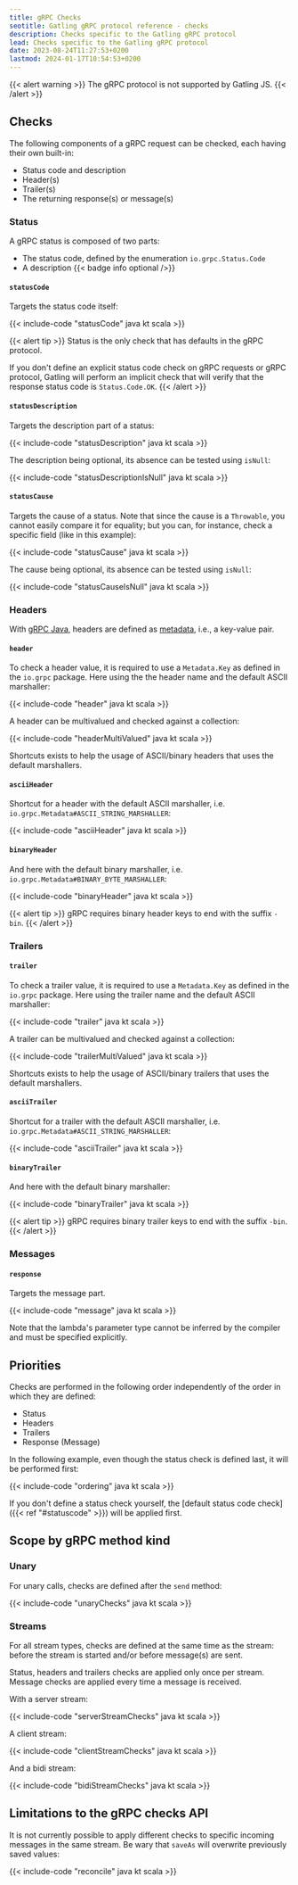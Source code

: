 ```yaml
---
title: gRPC Checks
seotitle: Gatling gRPC protocol reference - checks
description: Checks specific to the Gatling gRPC protocol
lead: Checks specific to the Gatling gRPC protocol
date: 2023-08-24T11:27:53+0200
lastmod: 2024-01-17T10:54:53+0200
---
```


{{< alert warning >}}
The gRPC protocol is not supported by Gatling JS.
{{< /alert >}}

## Checks

The following components of a gRPC request can be checked, each having their own built-in:

- Status code and description
- Header(s)
- Trailer(s)
- The returning response(s) or message(s)

### Status

A gRPC status is composed of two parts:

- The status code, defined by the enumeration `io.grpc.Status.Code`
- A description {{< badge info optional />}}

#### `statusCode`

Targets the status code itself:

{{< include-code "statusCode" java kt scala >}}

{{< alert tip >}}
Status is the only check that has defaults in the gRPC protocol.

If you don't define an explicit status code check on gRPC requests or gRPC protocol, Gatling will perform an implicit
check that will verify that the response status code is `Status.Code.OK`.
{{< /alert >}}

#### `statusDescription`

Targets the description part of a status:

{{< include-code "statusDescription" java kt scala >}}

The description being optional, its absence can be tested using `isNull`:

{{< include-code "statusDescriptionIsNull" java kt scala >}}

#### `statusCause`

Targets the cause of a status. Note that since the cause is a `Throwable`, you cannot easily compare it for equality;
but you can, for instance, check a specific field (like in this example):

{{< include-code "statusCause" java kt scala >}}

The cause being optional, its absence can be tested using `isNull`:

{{< include-code "statusCauseIsNull" java kt scala >}}

### Headers

With [gRPC Java](https://github.com/grpc/grpc-java),
headers are defined as [metadata](https://grpc.io/docs/guides/metadata/), i.e., a key-value pair.

#### `header`

To check a header value, it is required to use a `Metadata.Key` as defined in the `io.grpc` package. Here using the
the header name and the default ASCII marshaller:

{{< include-code "header" java kt scala >}}

A header can be multivalued and checked against a collection:

{{< include-code "headerMultiValued" java kt scala >}}

Shortcuts exists to help the usage of ASCII/binary headers that uses the default marshallers.

#### `asciiHeader`

Shortcut for a header with the default ASCII marshaller, i.e. `io.grpc.Metadata#ASCII_STRING_MARSHALLER`:

{{< include-code "asciiHeader" java kt scala >}}

#### `binaryHeader`

And here with the default binary marshaller, i.e. `io.grpc.Metadata#BINARY_BYTE_MARSHALLER`:

{{< include-code "binaryHeader" java kt scala >}}

{{< alert tip >}}
gRPC requires binary header keys to end with the suffix `-bin`.
{{< /alert >}}

### Trailers

#### `trailer`

To check a trailer value, it is required to use a `Metadata.Key` as defined in the `io.grpc` package. Here using the
trailer name and the default ASCII marshaller:

{{< include-code "trailer" java kt scala >}}

A trailer can be multivalued and checked against a collection:

{{< include-code "trailerMultiValued" java kt scala >}}

Shortcuts exists to help the usage of ASCII/binary trailers that uses the default marshallers.

#### `asciiTrailer`

Shortcut for a trailer with the default ASCII marshaller, i.e. `io.grpc.Metadata#ASCII_STRING_MARSHALLER`:

{{< include-code "asciiTrailer" java kt scala >}}

#### `binaryTrailer`

And here with the default binary marshaller:

{{< include-code "binaryTrailer" java kt scala >}}

{{< alert tip >}}
gRPC requires binary trailer keys to end with the suffix `-bin`.
{{< /alert >}}

### Messages

#### `response`

Targets the message part. 

{{< include-code "message" java kt scala >}}

Note that the lambda's parameter type cannot be inferred by the compiler and must be specified explicitly.

## Priorities

Checks are performed in the following order independently of the order in which they are defined:

- Status
- Headers
- Trailers
- Response (Message) 

In the following example, even though the status check is defined last, it will be performed first:

{{< include-code "ordering" java kt scala >}} 

If you don't define a status check yourself, the [default status code check]({{< ref "#statuscode" >}})
will be applied first.

## Scope by gRPC method kind

### Unary

For unary calls, checks are defined after the `send` method:

{{< include-code "unaryChecks" java kt scala >}}

### Streams

For all stream types, checks are defined at the same time as the stream: before the stream is started and/or before
message(s) are sent.

Status, headers and trailers checks are applied only once per stream. Message checks are applied every time a message is
received.

With a server stream:

{{< include-code "serverStreamChecks" java kt scala >}}

A client stream:

{{< include-code "clientStreamChecks" java kt scala >}}

And a bidi stream:

{{< include-code "bidiStreamChecks" java kt scala >}}

## Limitations to the gRPC checks API

It is not currently possible to apply different checks to specific incoming messages in the same stream. Be wary that
`saveAs` will overwrite previously saved values:

{{< include-code "reconcile" java kt scala >}}
